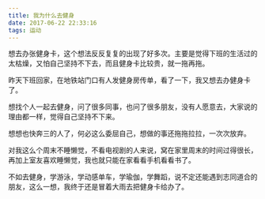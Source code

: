 ```yaml
---
title: 我为什么去健身
date: 2017-06-22 22:33:16
tags: 运动
---
```


想去办张健身卡，这个想法反反复复的出现了好多次。主要是觉得下班的生活过的太枯燥，又怕自己坚持不下去，而且健身卡比较贵，就一拖再拖。

昨天下班回家，在地铁站门口有人发健身房传单，看了一下，我又想去办健身卡了。  

想找个人一起去健身，问了很多同事，也问了很多朋友，没有人愿意去，大家说的理由都一样，觉得自己坚持不下来。  

想想也快奔三的人了，何必这么委屈自己，想做的事还拖拖拉拉，一次次放弃。 

对我这么个周末不睡懒觉，不看电视剧的人来说，窝在家里周末的时间过得很长，再加上室友喜欢睡懒觉，我也就只能在家看看手机看看书了。  

不如去健身，学游泳，学动感单车，学瑜伽，学舞蹈，说不定还能遇到志同道合的朋友，这么一想，我终于还是冒着大雨去把健身卡给办了。